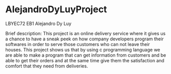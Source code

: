 # AlejandroDyLuyProject
LBYEC72 EB1 Alejandro Dy Luy

Brief description: This project is an online delivery service where it gives us a chance to have a sneak peek on how company developers program their softwares in order to serve those customers who can not leave their houses. This project shows us that by using c programming language we are able to make a program that can get information from customers and be able to get their orders and at the same time give them the satisfaction and comfort that they need from deliveries.
